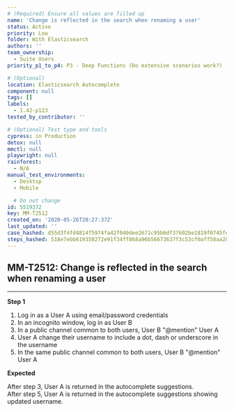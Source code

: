```yaml
---
# (Required) Ensure all values are filled up
name: 'Change is reflected in the search when renaming a user'
status: Active
priority: Low
folder: With Elasticsearch
authors: ''
team_ownership:
  - Suite Users
priority_p1_to_p4: P3 - Deep Functions (Do extensive scenarios work?)

# (Optional)
location: Elasticsearch Autocomplete
component: null
tags: []
labels:
  - 1.42-p123
tested_by_contributor: ''

# (Optional) Test type and tools
cypress: in Production
detox: null
mmctl: null
playwright: null
rainforest:
  - N/A
manual_test_environments:
  - Desktop
  - Mobile

  # Do not change
id: 5519372
key: MM-T2512
created_on: '2020-05-26T20:27:37Z'
last_updated: ''
case_hashed: d55d3f4fd4814f5974fa42f040dee2671c95b6df37602be1819f0745fdc00d988bef138f0ef1578b5e48eb5efdcfaa91
steps_hashed: 518e7ebb619358272e91f34ff868a96b56673637f3c53cf0aff58aa28f0da5f4a42c7d8bbf6790a21212db9813b7dbea
---
```


<!-- (Auto-generated) Based on frontmatter's "key" and "name" -->

## MM-T2512: Change is reflected in the search when renaming a user

---

**Step 1**

1. Log in as a User A using email/password credentials
2. In an incognito window, log in as User B
3. In a public channel common to both users, User B "@mention" User A
4. User A change their username to include a dot, dash or underscore in the username
5. In the same public channel common to both users, User B "@mention" User A

**Expected**

After step 3, User A is returned in the autocomplete suggestions.\
After step 5, User A is returned in the autocomplete suggestions showing updated username.
